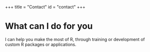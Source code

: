 +++
title = "Contact"
id = "contact"
+++

# What can I do for you

I can help you make the most of R, through training or development
of custom R packages or applications. 
